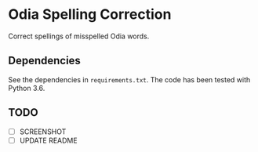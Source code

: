 # Odia Spelling Correction

Correct spellings of misspelled Odia words.

## Dependencies
See the dependencies in `requirements.txt`.
The code has been tested with Python 3.6.

## TODO
- [ ] SCREENSHOT
- [ ] UPDATE README
